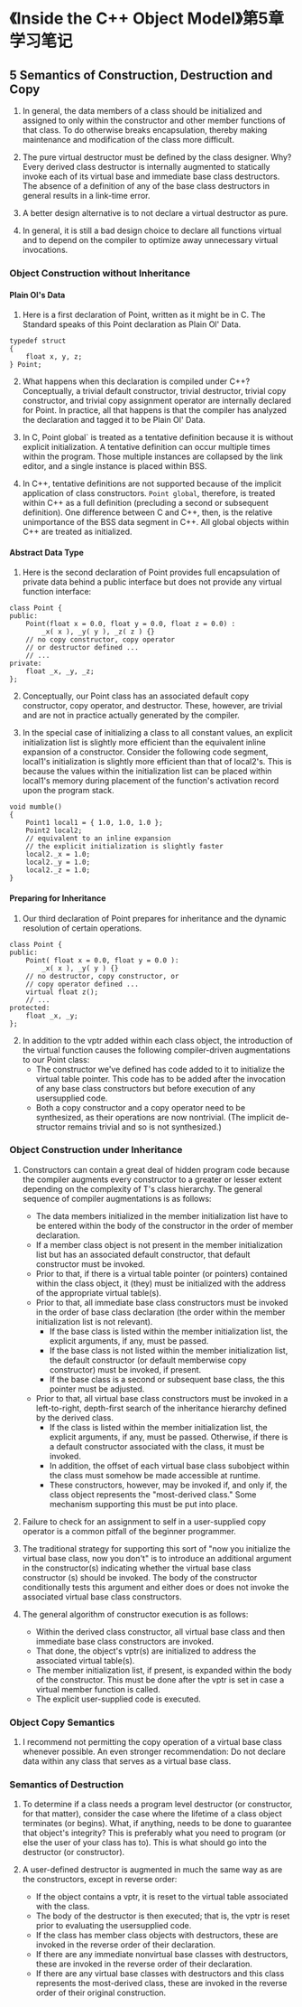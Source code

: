 # 《Inside the C++ Object Model》第5章学习笔记

## 5 Semantics of Construction, Destruction and Copy

1. In general, the data members of a class should be initialized and assigned to only within the constructor and other member functions of that class. To do otherwise breaks encapsulation, thereby making maintenance and modification of the class more difficult.

2. The pure virtual destructor must be defined by the class designer. Why? Every derived class destructor is internally augmented to statically invoke each of its virtual base and immediate base class destructors. The absence of a definition of any of the base class destructors in general results in a link-time error.

3. A better design alternative is to not declare a virtual destructor as pure.

4. In general, it is still a bad design choice to declare all functions virtual and to depend on the compiler to optimize away unnecessary virtual invocations.

### Object Construction without Inheritance

#### Plain Ol's Data

1. Here is a first declaration of Point, written as it might be in C. The Standard speaks of this Point declaration as Plain Ol' Data.
```
typedef struct
{
    float x, y, z;
} Point;
```

2. What happens when this declaration is compiled under C++? Conceptually, a trivial default constructor, trivial destructor, trivial copy constructor, and trivial copy assignment operator are internally declared for Point. In practice, all that happens is that the compiler has analyzed the declaration and tagged it to be Plain Ol' Data.

3. In C, Point global` is treated as a tentative definition because it is without explicit initialization. A tentative definition can occur multiple times within the program. Those multiple instances are collapsed by the link editor, and a single instance is placed within BSS.

4. In C++, tentative definitions are not supported because of the implicit application of class constructors. `Point global`, therefore, is treated within C++ as a full definition (precluding a second or subsequent definition). One difference between C and C++, then, is the relative unimportance of the BSS data segment in C++. All global objects within C++ are treated as initialized.

#### Abstract Data Type

1. Here is the second declaration of Point provides full encapsulation of private data behind a public interface but does
not provide any virtual function interface:
```
class Point {
public:
    Point(float x = 0.0, float y = 0.0, float z = 0.0) :
        _x( x ), _y( y ), _z( z ) {}
    // no copy constructor, copy operator
    // or destructor defined ...
    // ...
private:
    float _x, _y, _z;
};
```

2. Conceptually, our Point class has an associated default copy constructor, copy operator, and destructor. These, however, are trivial and are not in practice actually generated by the compiler.

3. In the special case of initializing a class to all constant values, an explicit initialization list is slightly more efficient than the equivalent inline expansion of a constructor. Consider the following code segment, local1's initialization is slightly more efficient than that of local2's. This is because the values within the initialization list can be placed within local1's memory during placement of the function's activation record upon the program stack.
```
void mumble()
{
    Point1 local1 = { 1.0, 1.0, 1.0 };
    Point2 local2;
    // equivalent to an inline expansion
    // the explicit initialization is slightly faster
    local2._x = 1.0;
    local2._y = 1.0;
    local2._z = 1.0;
}
```

#### Preparing for Inheritance

1. Our third declaration of Point prepares for inheritance and the dynamic resolution of certain operations.
```
class Point {
public:
    Point( float x = 0.0, float y = 0.0 ):
        _x( x ), _y( y ) {}
    // no destructor, copy constructor, or
    // copy operator defined ...
    virtual float z();
    // ...
protected:
    float _x, _y;
};
```

2. In addition to the vptr added within each class object, the introduction of the virtual function causes the following compiler-driven augmentations to our Point class:
    - The constructor we've defined has code added to it to initialize the virtual table pointer. This code has to be added after the invocation of any base class constructors but before execution of any usersupplied code.
    - Both a copy constructor and a copy operator need to be synthesized, as their operations are now nontrivial. (The implicit de-structor remains trivial and so is not synthesized.) 

### Object Construction under Inheritance

1. Constructors can contain a great deal of hidden program code because the compiler augments every constructor to a greater or lesser extent depending on the complexity of T's class hierarchy. The general sequence of compiler augmentations is as follows: 
    - The data members initialized in the member initialization list have to be entered within the body of the constructor in the order of member declaration. 
    - If a member class object is not present in the member initialization list but has an associated default constructor, that default constructor must be invoked.
    - Prior to that, if there is a virtual table pointer (or pointers) contained within the class object, it (they) must be initialized with the address of the appropriate virtual table(s).
    - Prior to that, all immediate base class constructors must be invoked in the order of base class declaration (the order within the member initialization list is not relevant).
        - If the base class is listed within the member initialization list, the explicit arguments, if any, must be passed.
        - If the base class is not listed within the member initialization list, the default constructor (or default memberwise copy constructor) must be invoked, if present.
        - If the base class is a second or subsequent base class, the this pointer must be adjusted.
    - Prior to that, all virtual base class constructors must be invoked in a left-to-right, depth-first search of the inheritance hierarchy defined by the derived class.
        - If the class is listed within the member initialization list, the explicit arguments, if any, must be passed. Otherwise, if there is a default constructor associated with the class, it must be invoked.
        - In addition, the offset of each virtual base class subobject within the class must somehow be made accessible at runtime.
        - These constructors, however, may be invoked if, and only if, the class object represents the "most-derived class." Some mechanism supporting this must be put into place. 

2. Failure to check for an assignment to self in a user-supplied copy operator is a common pitfall of the beginner programmer.

3. The traditional strategy for supporting this sort of "now you initialize the virtual base class, now you don't" is to introduce an additional argument in the constructor(s) indicating whether the virtual base class constructor (s) should be invoked. The body of the constructor conditionally tests this argument and either does or does not invoke the associated virtual base class constructors.

4. The general algorithm of constructor execution is as follows:
    - Within the derived class constructor, all virtual base class and then immediate base class constructors are invoked.
    - That done, the object's vptr(s) are initialized to address the associated virtual table(s).
    - The member initialization list, if present, is expanded within the body of the constructor. This must be done after the vptr is set in case a virtual member function is called.
    - The explicit user-supplied code is executed.

### Object Copy Semantics

1. I recommend not permitting the copy operation of a virtual base class whenever possible. An even stronger recommendation: Do not declare data within any class that serves as a virtual base class.

### Semantics of Destruction

1. To determine if a class needs a program level destructor (or constructor, for that matter), consider the case where the lifetime of a class object terminates (or begins). What, if anything, needs to be done to guarantee that object's integrity? This is preferably what you need to program (or else the user of your class has to). This is what should go into the destructor (or constructor).

2. A user-defined destructor is augmented in much the same way as are the constructors, except in reverse order:
    - If the object contains a vptr, it is reset to the virtual table associated with the class.
    - The body of the destructor is then executed; that is, the vptr is reset prior to evaluating the usersupplied code.
    - If the class has member class objects with destructors, these are invoked in the reverse order of their declaration.
    - If there are any immediate nonvirtual base classes with destructors, these are invoked in the reverse order of their declaration.
    - If there are any virtual base classes with destructors and this class represents the most-derived class, these are invoked in the reverse order of their original construction.
